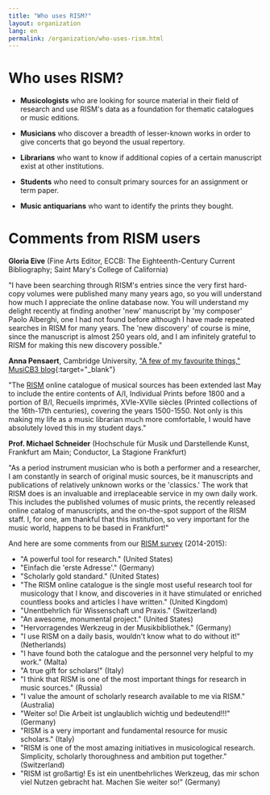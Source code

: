 ```yaml
---
title: "Who uses RISM?"
layout: organization
lang: en
permalink: /organization/who-uses-rism.html
---
```


# Who uses RISM?

* **Musicologists** who are looking for source material in their field of research and use RISM's data as a foundation for thematic catalogues or music editions.

* **Musicians** who discover a breadth of lesser-known works in order to give concerts that go beyond the usual repertory.

* **Librarians** who want to know if additional copies of a certain manuscript exist at other institutions.

* **Students** who need to consult primary sources for an assignment or term paper.

* **Music antiquarians** who want to identify the prints they bought.

# Comments from RISM users

**Gloria Eive** (Fine Arts Editor, ECCB: The Eighteenth-Century Current Bibliography; Saint Mary's College of California)

"I have been searching through RISM's entries since the very first hard-copy volumes were published many many years ago, so you will understand how much I appreciate the online database now. You will understand my delight recently at finding another 'new' manuscript by 'my composer' Paolo Alberghi, one I had not found before although I have made repeated searches in RISM for many years. The 'new discovery' of course is mine, since the manuscript is almost 250 years old, and I am infinitely grateful to RISM for making this new discovery possible."

**Anna Pensaert**, Cambridge University, ["A few of my favourite things," MusiCB3 blog](https://musicb3.wordpress.com/2015/10/30/a-few-of-my-favourite-things/){:target="_blank"}

"The [RISM](http://www.rism.info/en/home/newsdetails/browse/4/article/64/printed-music-ai-and-bi-now-in-risms-online-catalog.html) online catalogue of musical sources has been extended last May to include the entire contents of A/I, Individual Prints before 1800 and a portion of B/I, Recueils imprimés, XVIe-XVIIe siècles (Printed collections of the 16th-17th centuries), covering the years 1500-1550. Not only is this making my life as a music librarian much more comfortable, I would have absolutely loved this in my student days."

**Prof. Michael Schneider** (Hochschule für Musik und Darstellende Kunst, Frankfurt am Main; Conductor, La Stagione Frankfurt)

"As a period instrument musician who is both a performer and a researcher, I am constantly in search of original music sources, be it manuscripts and publications of relatively unknown works or the 'classics.' The work that RISM does is an invaluable and irreplaceable service in my own daily work. This includes the published volumes of music prints, the recently released online catalog of manuscripts, and the on-the-spot support of the RISM staff. I, for one, am thankful that this institution, so very important for the music world, happens to be based in Frankfurt!"

And here are some comments from our [RISM survey](/community/survey-2014-2015.html) (2014-2015):
* "A powerful tool for research." (United States)
* "Einfach die 'erste Adresse'." (Germany)
* "Scholarly gold standard." (United States)
* "The RISM online catalogue is the single most useful research tool for musicology that I know, and discoveries in it have stimulated or enriched countless books and articles I have written." (United Kingdom)
* "Unentbehrlich für Wissenschaft und Praxis." (Switzerland)
* "An awesome, monumental project." (United States)
* "Hervorragendes Werkzeug in der Musikbibliothek." (Germany)
* "I use RISM on a daily basis, wouldn't know what to do without it!" (Netherlands)
* "I have found both the catalogue and the personnel very helpful to my work." (Malta)
* "A true gift for scholars!" (Italy)
* "I think that RISM is one of the most important things for research in music sources." (Russia)
* "I value the amount of scholarly research available to me via RISM." (Australia)
* "Weiter so! Die Arbeit ist unglaublich wichtig und bedeutend!!!" (Germany)
* "RISM is a very important and fundamental resource for music scholars." (Italy)
* "RISM is one of the most amazing initiatives in musicological research. Simplicity, scholarly thoroughness and ambition put together." (Switzerland)
* "RISM ist großartig! Es ist ein unentbehrliches Werkzeug, das mir schon viel Nutzen gebracht hat. Machen Sie weiter so!" (Germany)